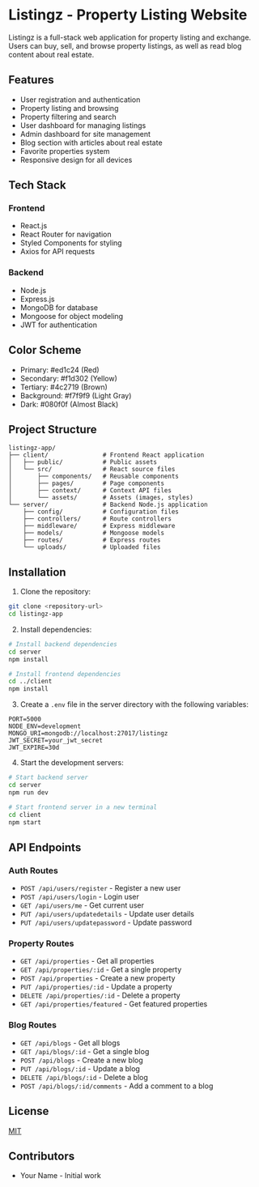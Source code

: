 # Listingz - Property Listing Website

Listingz is a full-stack web application for property listing and exchange. Users can buy, sell, and browse property listings, as well as read blog content about real estate.

## Features

- User registration and authentication
- Property listing and browsing
- Property filtering and search
- User dashboard for managing listings
- Admin dashboard for site management
- Blog section with articles about real estate
- Favorite properties system
- Responsive design for all devices

## Tech Stack

### Frontend
- React.js
- React Router for navigation
- Styled Components for styling
- Axios for API requests

### Backend
- Node.js
- Express.js
- MongoDB for database
- Mongoose for object modeling
- JWT for authentication

## Color Scheme

- Primary: #ed1c24 (Red)
- Secondary: #f1d302 (Yellow)
- Tertiary: #4c2719 (Brown)
- Background: #f7f9f9 (Light Gray)
- Dark: #080f0f (Almost Black)

## Project Structure

```
listingz-app/
├── client/               # Frontend React application
│   ├── public/           # Public assets
│   └── src/              # React source files
│       ├── components/   # Reusable components
│       ├── pages/        # Page components
│       ├── context/      # Context API files
│       └── assets/       # Assets (images, styles)
└── server/               # Backend Node.js application
    ├── config/           # Configuration files
    ├── controllers/      # Route controllers
    ├── middleware/       # Express middleware
    ├── models/           # Mongoose models
    ├── routes/           # Express routes
    └── uploads/          # Uploaded files
```

## Installation

1. Clone the repository:
```bash
git clone <repository-url>
cd listingz-app
```

2. Install dependencies:
```bash
# Install backend dependencies
cd server
npm install

# Install frontend dependencies
cd ../client
npm install
```

3. Create a `.env` file in the server directory with the following variables:
```
PORT=5000
NODE_ENV=development
MONGO_URI=mongodb://localhost:27017/listingz
JWT_SECRET=your_jwt_secret
JWT_EXPIRE=30d
```

4. Start the development servers:
```bash
# Start backend server
cd server
npm run dev

# Start frontend server in a new terminal
cd client
npm start
```

## API Endpoints

### Auth Routes
- `POST /api/users/register` - Register a new user
- `POST /api/users/login` - Login user
- `GET /api/users/me` - Get current user
- `PUT /api/users/updatedetails` - Update user details
- `PUT /api/users/updatepassword` - Update password

### Property Routes
- `GET /api/properties` - Get all properties
- `GET /api/properties/:id` - Get a single property
- `POST /api/properties` - Create a new property
- `PUT /api/properties/:id` - Update a property
- `DELETE /api/properties/:id` - Delete a property
- `GET /api/properties/featured` - Get featured properties

### Blog Routes
- `GET /api/blogs` - Get all blogs
- `GET /api/blogs/:id` - Get a single blog
- `POST /api/blogs` - Create a new blog
- `PUT /api/blogs/:id` - Update a blog
- `DELETE /api/blogs/:id` - Delete a blog
- `POST /api/blogs/:id/comments` - Add a comment to a blog

## License

[MIT](https://choosealicense.com/licenses/mit/)

## Contributors

- Your Name - Initial work 
